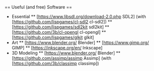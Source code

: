 == Useful (and free) Software ==


* Essential
** [https://www.libsdl.org/download-2.0.php SDL2] (with [https://github.com/lispgames/cl-sdl2 cl-sdl2])
** [https://github.com/lispgames/sdl2kit sdl2kit]
** [https://github.com/3b/cl-opengl cl-opengl]
** [https://github.com/lispgames/glkit glkit]
* Art
** [https://www.blender.org/ Blender]
** [https://www.gimp.org/ GIMP]
** [https://inkscape.org/en/ Inkscape]
* 3D Modeling
** [https://www.blender.org/ Blender]
** [https://github.com/assimp/assimp Assimp] (with [https://github.com/3b/classimp classimp])
